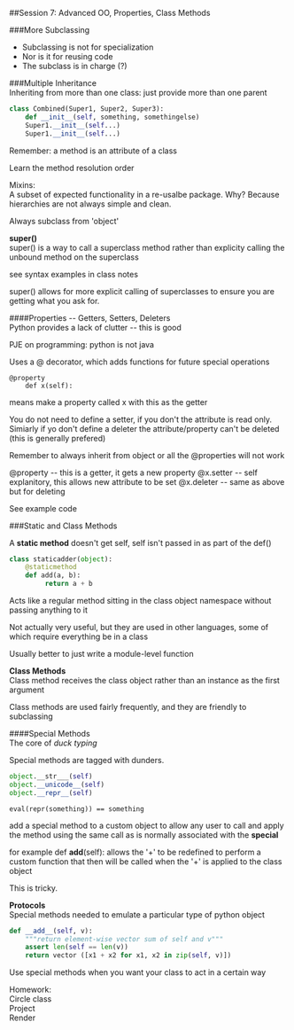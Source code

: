 ##Session 7: Advanced OO, Properties, Class Methods

###More Subclassing

+ Subclassing is not for specialization
+ Nor is it for reusing code
+ The subclass is in charge (?) 


###Multiple Inheritance  
Inheriting from more than one class: just provide more than one parent

```python
class Combined(Super1, Super2, Super3):
    def __init__(self, something, somethingelse)
    Super1.__init__(self...)
    Super1.__init__(self...)
```

Remember: a method is an attribute of a class

Learn the method resolution order

Mixins:  
A subset of expected functionality in a re-usalbe package.  Why?  Because hierarchies are not always simple and clean.

Always subclass from 'object'

**super()**  
super() is a way to call a superclass method rather than explicity calling the unbound method on the superclass

see syntax examples in class notes

super() allows for more explicit calling of superclasses to ensure you are getting what you ask for.

####Properties -- Getters, Setters, Deleters  
Python provides a lack of clutter -- this is good

PJE on programming: python is not java

Uses a @ decorator, which adds functions for future special operations

    @property  
        def x(self):

means make a property called x with this as the getter

You do not need to define a setter, if you don't the attribute is read only.  Simiarly if yo don't define a deleter the attribute/property can't be deleted (this is generally prefered)

Remember to always inherit from object or all the @properties will not work

@property -- this is a getter, it gets a new property
@x.setter -- self explanitory, this allows new attribute to be set
@x.deleter -- same as above but for deleting

See example code

###Static and Class Methods

A __static method__ doesn't get self, self isn't passed in as part of the def()

```python
class staticadder(object):
    @staticmethod 
    def add(a, b):
         return a + b
```

Acts like a regular method sitting in the class object namespace without passing anything to it

Not actually very useful, but they are used in other languages, some of which require everything be in a class

Usually better to just write a module-level function

**Class Methods**  
Class method receives the class object rather than an instance as the first argument

Class methods are used fairly frequently, and they are friendly to subclassing

####Special Methods  
The core of _duck typing_

Special methods are tagged with dunders.
```python
object.__str___(self)
object.__unicode__(self)
object.__repr__(self)
```
    eval(repr(something)) == something

add a special method to a custom object to allow any user to call and apply the method using the same call as is normally associated with the __special__

for example def __add__(self): allows the '+' to be redefined to perform a custom function that then will be called when the '+' is applied to the class object

This is tricky.

**Protocols**  
Special methods needed to emulate a particular type of python object

```python
def __add__(self, v):
    """return element-wise vector sum of self and v"""
    assert len(self == len(v))
    return vector ([x1 + x2 for x1, x2 in zip(self, v)])
```


Use special methods when you want your class to act in a certain way

Homework:  
Circle class  
Project  
Render  